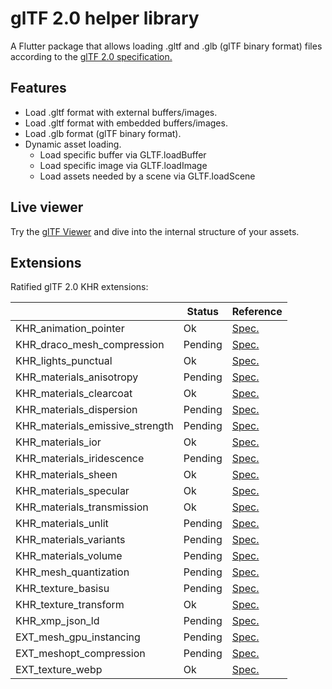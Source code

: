 # glTF 2.0 helper library

A Flutter package that allows loading .gltf and .glb (glTF binary format) files according to the [glTF 2.0 specification.](https://registry.khronos.org/glTF/specs/2.0/glTF-2.0.html)

## Features

* Load .gltf format with external buffers/images.
* Load .gltf format with embedded buffers/images.
* Load .glb format (glTF binary format).
* Dynamic asset loading.
  * Load specific buffer via GLTF.loadBuffer
  * Load specific image via GLTF.loadImage
  * Load assets needed by a scene via GLTF.loadScene

## Live viewer

Try the [glTF Viewer](https://leal.games/gltf_viewer) and dive into the internal structure of your assets.

## Extensions

Ratified glTF 2.0 KHR extensions:

|                                 | Status  | Reference                                                                                                      |
|---------------------------------|---------|----------------------------------------------------------------------------------------------------------------|
| KHR_animation_pointer           | Ok      | [Spec.](https://github.com/KhronosGroup/glTF/blob/main/extensions/2.0/Khronos/KHR_animation_pointer)           |
| KHR_draco_mesh_compression      | Pending | [Spec.](https://github.com/KhronosGroup/glTF/blob/main/extensions/2.0/Khronos/KHR_draco_mesh_compression)      |
| KHR_lights_punctual             | Ok      | [Spec.](https://github.com/KhronosGroup/glTF/blob/main/extensions/2.0/Khronos/KHR_lights_punctual)             |
| KHR_materials_anisotropy        | Pending | [Spec.](https://github.com/KhronosGroup/glTF/blob/main/extensions/2.0/Khronos/KHR_materials_anisotropy)        |
| KHR_materials_clearcoat         | Ok      | [Spec.](https://github.com/KhronosGroup/glTF/blob/main/extensions/2.0/Khronos/KHR_materials_clearcoat)         |
| KHR_materials_dispersion        | Pending | [Spec.](https://github.com/KhronosGroup/glTF/blob/main/extensions/2.0/Khronos/KHR_materials_dispersion)        |
| KHR_materials_emissive_strength | Pending | [Spec.](https://github.com/KhronosGroup/glTF/blob/main/extensions/2.0/Khronos/KHR_materials_emissive_strength) |
| KHR_materials_ior               | Ok      | [Spec.](https://github.com/KhronosGroup/glTF/blob/main/extensions/2.0/Khronos/KHR_materials_ior)               |
| KHR_materials_iridescence       | Pending | [Spec.](https://github.com/KhronosGroup/glTF/blob/main/extensions/2.0/Khronos/KHR_materials_iridescence)       |
| KHR_materials_sheen             | Ok      | [Spec.](https://github.com/KhronosGroup/glTF/blob/main/extensions/2.0/Khronos/KHR_materials_sheen)             |
| KHR_materials_specular          | Ok      | [Spec.](https://github.com/KhronosGroup/glTF/blob/main/extensions/2.0/Khronos/KHR_materials_specular)          |
| KHR_materials_transmission      | Ok      | [Spec.](https://github.com/KhronosGroup/glTF/blob/main/extensions/2.0/Khronos/KHR_materials_transmission)      |
| KHR_materials_unlit             | Pending | [Spec.](https://github.com/KhronosGroup/glTF/blob/main/extensions/2.0/Khronos/KHR_materials_unlit)             |
| KHR_materials_variants          | Pending | [Spec.](https://github.com/KhronosGroup/glTF/blob/main/extensions/2.0/Khronos/KHR_materials_variants)          |
| KHR_materials_volume            | Pending | [Spec.](https://github.com/KhronosGroup/glTF/blob/main/extensions/2.0/Khronos/KHR_materials_volume)            |
| KHR_mesh_quantization           | Pending | [Spec.](https://github.com/KhronosGroup/glTF/blob/main/extensions/2.0/Khronos/KHR_mesh_quantization)           |
| KHR_texture_basisu              | Pending | [Spec.](https://github.com/KhronosGroup/glTF/blob/main/extensions/2.0/Khronos/KHR_texture_basisu)              |
| KHR_texture_transform           | Ok      | [Spec.](https://github.com/KhronosGroup/glTF/blob/main/extensions/2.0/Khronos/KHR_texture_transform)           |
| KHR_xmp_json_ld                 | Pending | [Spec.](https://github.com/KhronosGroup/glTF/blob/main/extensions/2.0/Khronos/KHR_xmp_json_ld)                 |
| EXT_mesh_gpu_instancing         | Pending | [Spec.](https://github.com/KhronosGroup/glTF/blob/main/extensions/2.0/Vendor/EXT_mesh_gpu_instancing)          |
| EXT_meshopt_compression         | Pending | [Spec.](https://github.com/KhronosGroup/glTF/blob/main/extensions/2.0/Vendor/EXT_meshopt_compression)          |
| EXT_texture_webp                | Ok      | [Spec.](https://github.com/KhronosGroup/glTF/blob/main/extensions/2.0/Vendor/EXT_texture_webp)                 |
